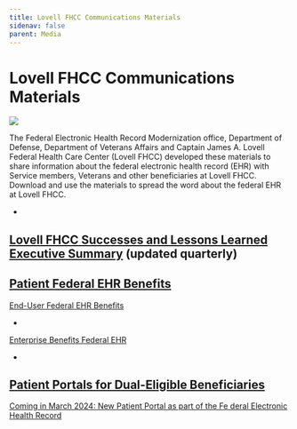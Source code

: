 ```yaml
---
title: Lovell FHCC Communications Materials
sidenav: false
parent: Media
---
```

# Lovell FHCC Communications Materials

![](../images/small-poster-onsite-at-lovell-fhcc_microsoftteams-image-4-.jpg)

The Federal Electronic Health Record Modernization office, Department of Defense, Department of Veterans Affairs and Captain James A. Lovell Federal Health Care Center (Lovell FHCC) developed these materials to share information about the federal electronic health record (EHR) with Service members, Veterans and other beneficiaries at Lovell FHCC. Download and use the materials to spread the word about the federal EHR at Lovell FHCC.

- 
[Lovell FHCC Successes and Lessons Learned Executive Summary](../images/fhcc-success-and-lessons-learned-exec-summary-text-6.28.24_508ed.pdf) (updated quarterly)
- 
[Patient Federal EHR Benefits ](https://www.fehrm.gov/images/lovell-patient-benefits_federal-ehr-benefits_010524_508ed.pdf)  
- 
[End-User Federal EHR Benefits ](https://www.fehrm.gov/images/lovell-end-user-benefits_federal-ehr-benefits_010524_508ed.pdf)

- 
[Enterprise Benefits Federal EHR ](https://www.fehrm.gov/images/lovell-enterprise-benefits_federal-ehr-benefits_010524_508ed.pdf)

- 
[Patient Portals for Dual-Eligible Beneficiaries](https://www.fehrm.gov/images/lovell-fhcc-patient-portals-2-pager_lovell-fhcc-branded_20240210_508.pdf) 
- 
[Coming in March 2024: New Patient Portal as part of the Fe deral Electronic Health Record](https://www.va.gov/lovell-federal-health-care-va/stories/coming-in-march-2024-new-patient-portal-as-part-of-the-federal-electronic-health-record/)





